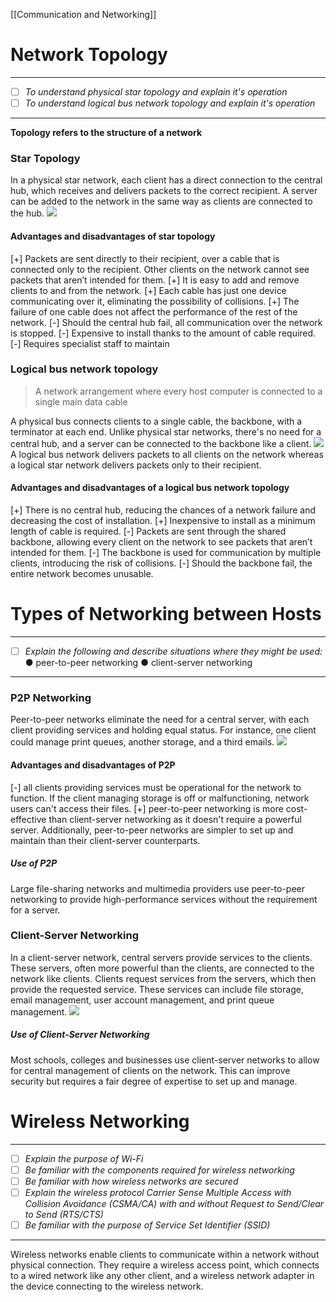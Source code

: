[[Communication and Networking]]
# Network Topology
---
- [ ] *To understand physical star topology and explain it's operation*
- [ ] *To understand logical bus network topology and explain it's operation*
---
**Topology refers to the structure of a network**
### Star Topology
In a physical star network, each client has a direct connection to the central hub, which receives and delivers packets to the correct recipient. A server can be added to the network in the same way as clients are connected to the hub.
![](https://upload.wikimedia.org/wikipedia/commons/thumb/8/84/Star_Topology.png/220px-Star_Topology.png)
#### Advantages and disadvantages of star topology
[+] Packets are sent directly to their recipient, over a cable that is connected only to the recipient. Other clients on the network cannot see packets that aren’t intended for them.
[+] It is easy to add and remove clients to and from the network.
[+] Each cable has just one device communicating over it, eliminating the possibility of collisions.
[+] The failure of one cable does not affect the performance of the rest of the network.
[-] Should the central hub fail, all communication over the network is stopped.
[-] Expensive to install thanks to the amount of cable required.
[-] Requires specialist staff to maintain

### Logical bus network topology
>A network arrangement where every host computer is connected to a single main data cable

A physical bus connects clients to a single cable, the backbone, with a terminator at each end. Unlike physical star networks, there's no need for a central hub, and a server can be connected to the backbone like a client.
![](https://upload.wikimedia.org/wikipedia/commons/thumb/4/47/BusNetwork.svg/220px-BusNetwork.svg.png)
A logical bus network delivers packets to all clients on the network whereas a logical star network delivers packets only to their recipient.

#### Advantages and disadvantages of a logical bus network topology
[+] There is no central hub, reducing the chances of a network failure and decreasing the cost of installation.
[+] Inexpensive to install as a minimum length of cable is required.
[-] Packets are sent through the shared backbone, allowing every client on the network to see packets that aren’t intended for them.
[-] The backbone is used for communication by multiple clients, introducing the risk of collisions. 
[-] Should the backbone fail, the entire network becomes unusable.

# Types of Networking between Hosts
---
- [ ] *Explain the following and describe situations where they might be used:*
	● peer-to-peer networking 
	● client-server networking
---
### P2P Networking
Peer-to-peer networks eliminate the need for a central server, with each client providing services and holding equal status. For instance, one client could manage print queues, another storage, and a third emails.
![](https://upload.wikimedia.org/wikipedia/commons/thumb/9/9e/P2P_network.svg/200px-P2P_network.svg.png)
#### Advantages and disadvantages of P2P
[-] all clients providing services must be operational for the network to function. If the client managing storage is off or malfunctioning, network users can't access their files.
[+] peer-to-peer networking is more cost-effective than client-server networking as it doesn't require a powerful server. Additionally, peer-to-peer networks are simpler to set up and maintain than their client-server counterparts.

##### Use of P2P
Large file-sharing networks and multimedia providers use peer-to-peer networking to provide high-performance services without the requirement for a server.

### Client-Server Networking 
In a client-server network, central servers provide services to the clients. These servers, often more powerful than the clients, are connected to the network like clients. Clients request services from the servers, which then provide the requested service. These services can include file storage, email management, user account management, and print queue management.
![](https://upload.wikimedia.org/wikipedia/commons/thumb/c/c9/Client-server-model.svg/250px-Client-server-model.svg.png)
##### Use of Client-Server Networking
Most schools, colleges and businesses use client-server networks to allow for central management of clients on the network. This can improve security but requires a fair degree of expertise to set up and manage.
# Wireless Networking
---
- [ ] *Explain the purpose of Wi-Fi* 
- [ ] *Be familiar with the components required for wireless networking* 
- [ ] *Be familiar with how wireless networks are secured* 
- [ ] *Explain the wireless protocol Carrier Sense Multiple Access with Collision Avoidance (CSMA/CA) with and without Request to Send/Clear to Send (RTS/CTS)* 
- [ ] *Be familiar with the purpose of Service Set Identifier (SSID)*
---
Wireless networks enable clients to communicate within a network without physical connection. They require a wireless access point, which connects to a wired network like any other client, and a wireless network adapter in the device connecting to the wireless network.

